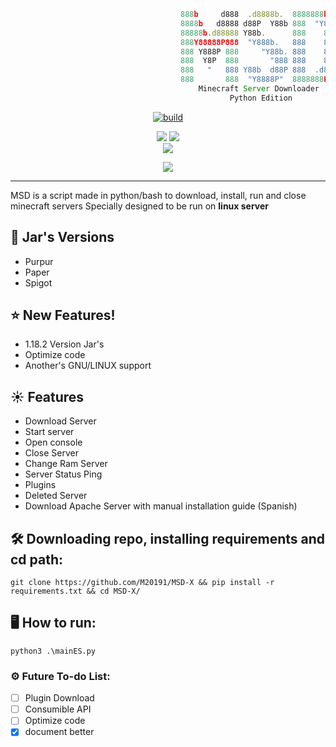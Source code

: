 ```js
                                      888b     d888  .d8888b.  8888888b.
                                      8888b   d8888 d88P  Y88b 888  "Y88b
                                      88888b.d88888 Y88b.      888    888
                                      888Y88888P888  "Y888b.   888    888
                                      888 Y888P 888     "Y88b. 888    888
                                      888  Y8P  888       "888 888    888
                                      888   "   888 Y88b  d88P 888  .d88P 
                                      888       888  "Y8888P"  8888888P"  
                                          Minecraft Server Downloader
                                                 Python Edition
```

<p align=center>
 <a href="#"><img title="build" src="https://img.shields.io/badge/status-stable-green?style=for-the-badge&logo=github"><a>
</p>
<p align="center">
  <a href="#"><img src="https://img.shields.io/badge/python-3.5%20%7C%203.6%20%7C%203.7%20%7C%203.8%20%7C%203.9%20%7C%203.10-blue?style=flat-square&logo=python"></a>
  <a href="#"><img src="https://img.shields.io/badge/ubuntu-18.10%20%7C%2019.04%20%7C%2019.10%20%7C%20%2020.04-blue?style=flat-square&logo=ubuntu"></a><br>
  <a href="#"><img src="https://img.shields.io/badge/ -LINUX-blue?style=flat-square&logo=linux"></a>
</p>
<p align="center">
  <a href="#"><img src="https://img.shields.io/github/license/M20191/MSD-X?style=flat-square&logo=sublime-text"></a>
</p>
   
---
   
MSD is a script made in python/bash to download, install, run and close minecraft servers 
Specially designed to be run on **linux server**
  
## 🌿 Jar's Versions

* Purpur  
* Paper 
* Spigot 

## ⭐ New Features!
* 1.18.2 Version Jar's
* Optimize code
* Another's GNU/LINUX support

## ☀ Features

* Download Server
* Start server
* Open console
* Close Server
* Change Ram Server
* Server Status Ping
* Plugins
* Deleted Server
* Download Apache Server with manual installation guide (Spanish)
   
 
## 🛠 Downloading repo, installing requirements and cd path:
```console
git clone https://github.com/M20191/MSD-X && pip install -r requirements.txt && cd MSD-X/
```
   
## 🖥 How to run:
```console
python3 .\mainES.py
```

### ⚙ Future To-do List:
- [ ] Plugin Download
- [ ] Consumible API 
- [ ] Optimize code
- [x] document better
